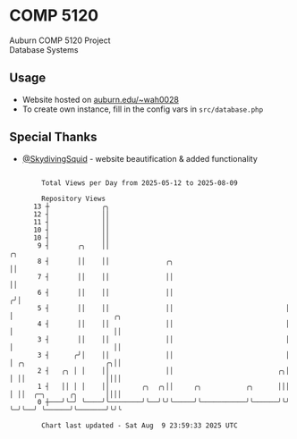 # COMP 5120
Auburn COMP 5120 Project  
Database Systems

## Usage
- Website hosted on [auburn.edu/~wah0028](https://webhome.auburn.edu/~wah0028/)
- To create own instance, fill in the config vars in `src/database.php`

## Special Thanks
- [@SkydivingSquid](https://github.com/SkydivingSquid) - website beautification & added functionality

```

        Total Views per Day from 2025-05-12 to 2025-08-09

        Repository Views
      13 ┼             ╭╮
      12 ┤             ││
      11 ┤             ││
      10 ┤             ││
      10 ┤             ││
       9 ┤       ╭╮    ││                                             ╭╮
       8 ┤       ││    ││              ╭╮                             ││
       7 ┤       ││    ││              ││                             ││
       6 ┤       ││    ││              ││                            ╭╯│
       5 ┤       ││    ││              ││                            │ │                         ╭╮
       4 ┤       ││    ││              ││                            │ │                         ││
       3 ┤       ││    ││              ││                            │ │                         ││
       3 ┤      ╭╯│    ││              ││                            │ │ ╭╮                    ╭╮││
       2 ┤   ╭╮ │ │    ││              ││                          ╭╮│ │ ││                    ││││
       1 ┤   ││ │ │    ││        ╭╮  ╭╮││     ╭╮           ╭╮      │││ │ ││  ╭─╮      ╭╮       ││││
       0 ┼───╯╰─╯ ╰────╯╰────────╯╰──╯╰╯╰─────╯╰───────────╯╰──────╯╰╯ ╰─╯╰──╯ ╰──────╯╰───────╯╰╯╰

        Chart last updated - Sat Aug  9 23:59:33 2025 UTC
        
```
